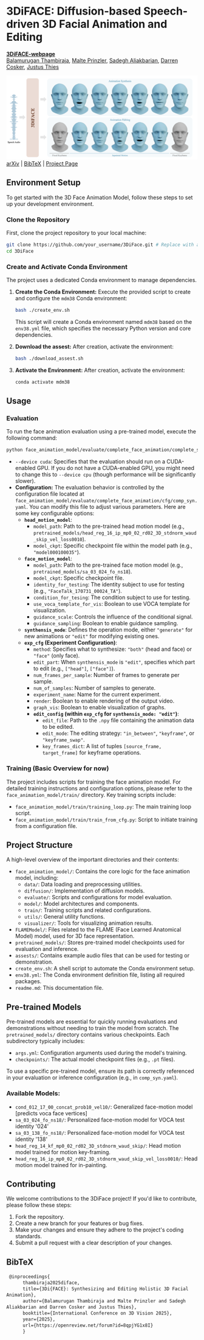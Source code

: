 # 3DiFACE: Diffusion-based Speech-driven 3D Facial Animation and Editing

[**3DiFACE-webpage**](https://balamuruganthambiraja.github.io/3DiFACE/)<br/>
[Balamurugan Thambiraja](https://balamuruganthambiraja.github.io/),
[Malte Prinzler](https://malteprinzler.github.io/),
[Sadegh Aliakbarian](https://sadegh-aa.github.io/),
[Darren Cosker](https://www.microsoft.com/en-us/research/people/coskerdarren/),
[Justus Thies](https://justusthies.github.io/)<br/>

![teaser](./assets/teaser.png)
[arXiv](http://arxiv.org/abs/2312.00870) | [BibTeX](#bibtex) | [Project Page](https://balamuruganthambiraja.github.io/3DiFACE/)

## Environment Setup

To get started with the 3D Face Animation Model, follow these steps to set up your development environment.

### Clone the Repository
First, clone the project repository to your local machine:

```bash
git clone https://github.com/your_username/3DiFace.git # Replace with actual repository URL if available
cd 3DiFace
```

### Create and Activate Conda Environment
The project uses a dedicated Conda environment to manage dependencies.

1.  **Create the Conda Environment:**
    Execute the provided script to create and configure the `mdm38` Conda environment:
    ```bash
    bash ./create_env.sh
    ```
    This script will create a Conda environment named `mdm38` based on the `env38.yml` file, which specifies the necessary Python version and core dependencies. 

2.  **Download the assest:**
    After creation, activate the environment:
    ```bash
    bash ./download_assest.sh
    ```

3.  **Activate the Environment:**
    After creation, activate the environment:
    ```bash
    conda activate mdm38
    ```


## Usage

### Evaluation

To run the face animation evaluation using a pre-trained model, execute the following command:

```bash
python face_animation_model/evaluate/complete_face_animation/complete_syn_w_sty.py --device cuda
```

*   `--device cuda`: Specifies that the evaluation should run on a CUDA-enabled GPU. If you do not have a CUDA-enabled GPU, you might need to change this to `--device cpu` (though performance will be significantly slower).
*   **Configuration:** The evaluation behavior is controlled by the configuration file located at `face_animation_model/evaluate/complete_face_animation/cfg/comp_syn.yaml`. You can modify this file to adjust various parameters. Here are some key configurable options:
    *   **`head_motion_model`**:
        *   `model_path`: Path to the pre-trained head motion model (e.g., `pretrained_models/head_reg_16_ip_mp0_02_rd02_3D_stdnorm_waud_skip_vel_loss0010`).
        *   `model_ckpt`: Specific checkpoint file within the model path (e.g., `"model000100035"`).
    *   **`face_motion_model`**:
        *   `model_path`: Path to the pre-trained face motion model (e.g., `pretrained_models/sa_03_024_fo_ns18`).
        *   `model_ckpt`: Specific checkpoint file.
        *   `identity_for_testing`: The identity subject to use for testing (e.g., `"FaceTalk_170731_00024_TA"`).
        *   `condition_for_tesing`: The condition subject to use for testing.
        *   `use_voca_template_for_vis`: Boolean to use VOCA template for visualization.
        *   `guidance_scale`: Controls the influence of the conditional signal.
        *   `guidance_sampling`: Boolean to enable guidance sampling.
    *   **`synthensis_mode`**: Defines the operation mode, either `"generate"` for new animations or `"edit"` for modifying existing ones.
    *   **`exp_cfg` (Experiment Configuration)**:
        *   `method`: Specifies what to synthesize: `"both"` (head and face) or `"face"` (only face).
        *   `edit_part`: When `synthensis_mode` is `"edit"`, specifies which part to edit (e.g., `["head"]`, `["face"]`).
        *   `num_frames_per_sample`: Number of frames to generate per sample.
        *   `num_of_samples`: Number of samples to generate.
        *   `experiment_name`: Name for the current experiment.
        *   `render`: Boolean to enable rendering of the output video.
        *   `graph_vis`: Boolean to enable visualization of graphs.
        *   **`edit_config` (within `exp_cfg` for `synthensis_mode: "edit"`)**:
            *   `edit_file`: Path to the `.npy` file containing the animation data to be edited.
            *   `edit_mode`: The editing strategy: `"in_between"`, `"keyframe"`, or `"keyframe_swap"`.
            *   `key_frames_dict`: A list of tuples `[source_frame, target_frame]` for keyframe operations.

### Training (Basic Overview for now)

The project includes scripts for training the face animation model. For detailed training instructions and configuration options, please refer to the `face_animation_model/train/` directory. Key training scripts include:

*   `face_animation_model/train/training_loop.py`: The main training loop script.
*   `face_animation_model/train/train_from_cfg.py`: Script to initiate training from a configuration file.

## Project Structure

A high-level overview of the important directories and their contents:

*   `face_animation_model/`: Contains the core logic for the face animation model, including:
    *   `data/`: Data loading and preprocessing utilities.
    *   `diffusion/`: Implementation of diffusion models.
    *   `evaluate/`: Scripts and configurations for model evaluation.
    *   `model/`: Model architectures and components.
    *   `train/`: Training scripts and related configurations.
    *   `utils/`: General utility functions.
    *   `visualizer/`: Tools for visualizing animation results.
*   `FLAMEModel/`: Files related to the FLAME (Face Learned Anatomical Model) model, used for 3D face representation.
*   `pretrained_models/`: Stores pre-trained model checkpoints used for evaluation and inference.
*   `assests/`: Contains example audio files that can be used for testing or demonstration.
*   `create_env.sh`: A shell script to automate the Conda environment setup.
*   `env38.yml`: The Conda environment definition file, listing all required packages.
*   `readme.md`: This documentation file.

## Pre-trained Models

Pre-trained models are essential for quickly running evaluations and demonstrations without needing to train the model from scratch. The `pretrained_models/` directory contains various checkpoints. Each subdirectory typically includes:

*   `args.yml`: Configuration arguments used during the model's training.
*   `checkpoints/`: The actual model checkpoint files (e.g., `.pt` files).

To use a specific pre-trained model, ensure its path is correctly referenced in your evaluation or inference configuration (e.g., in `comp_syn.yaml`).

### Available Models:
*   `cond_012_17_00_concat_prob10_vel10/`: Generalized face-motion model [predicts voca face vertices]
*   `sa_03_024_fo_ns18/`: Personalized face-motion model for VOCA test identity '024'
*   `sa_03_138_fo_ns18/`: Personalized face-motion model for VOCA test identity '138'
*   `head_reg_14_kf_mp0_02_rd02_3D_stdnorm_waud_skip/`: Head motion model trained for motion key-framing.
*   `head_reg_16_ip_mp0_02_rd02_3D_stdnorm_waud_skip_vel_loss0010/`: Head motion model trained for in-painting.

## Contributing

We welcome contributions to the 3DiFace project! If you'd like to contribute, please follow these steps:

1.  Fork the repository.
2.  Create a new branch for your features or bug fixes.
3.  Make your changes and ensure they adhere to the project's coding standards.
4.  Submit a pull request with a clear description of your changes.

## BibTeX
```
 @inproceedings{
      thambiraja2025diface,
      title={3Di{FACE}: Synthesizing and Editing Holistic 3D Facial Animation},
      author={Balamurugan Thambiraja and Malte Prinzler and Sadegh Aliakbarian and Darren Cosker and Justus Thies},
      booktitle={International Conference on 3D Vision 2025},
      year={2025},
      url={https://openreview.net/forum?id=8qpjYG1x8I}
      }
  
```